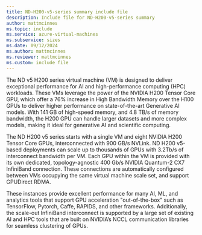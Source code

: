 ```yaml
---
title: ND-H200-v5-series summary include file
description: Include file for ND-H200-v5-series summary
author: mattmcinnes
ms.topic: include
ms.service: azure-virtual-machines
ms.subservice: sizes
ms.date: 09/12/2024
ms.author: mattmcinnes
ms.reviewer: mattmcinnes
ms.custom: include file
---
```


The ND v5 H200 series virtual machine (VM) is designed to deliver exceptional performance for AI and high-performance computing (HPC) workloads. These VMs leverage the power of the NVIDIA H200 Tensor Core GPU, which offer a 76% increase in High Bandwidth Memory over the H100 GPUs to deliver higher performance on state-of-the-art Generative AI models. With 141 GB of high-speed memory, and 4.8 TB/s of memory bandwidth, the H200 GPU can handle larger datasets and more complex models, making it ideal for generative AI and scientific computing.  

The ND H200 v5 series starts with a single VM and eight NVIDIA H200 Tensor Core GPUs, interconnected with 900 GB/s NVLink. ND H200 v5-based deployments can scale up to thousands of GPUs with 3.2Tb/s of interconnect bandwidth per VM. Each GPU within the VM is provided with its own dedicated, topology-agnostic 400 Gb/s NVIDIA Quantum-2 CX7 InfiniBand connection. These connections are automatically configured between VMs occupying the same virtual machine scale set, and support GPUDirect RDMA.  

These instances provide excellent performance for many AI, ML, and analytics tools that support GPU acceleration "out-of-the-box" such as TensorFlow, Pytorch, Caffe, RAPIDS, and other frameworks. Additionally, the scale-out InfiniBand interconnect is supported by a large set of existing AI and HPC tools that are built on NVIDIA’s NCCL communication libraries for seamless clustering of GPUs. 
